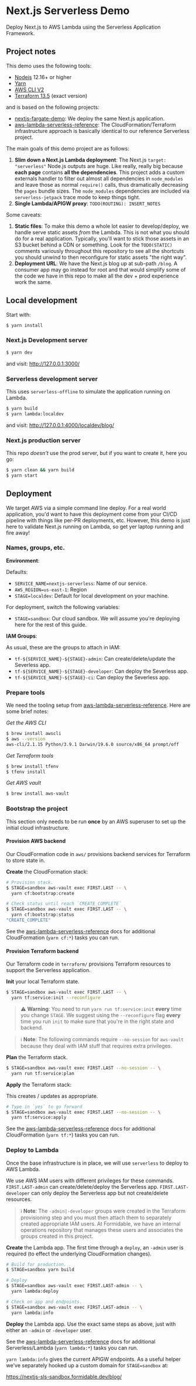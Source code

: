 Next.js Serverless Demo
=======================

Deploy Next.js to AWS Lambda using the Serverless Application Framework.

## Project notes

This demo uses the following tools:

- [Nodejs](https://nodejs.org/en/download/) 12.16+ or higher
- [Yarn](https://classic.yarnpkg.com/en/docs/install)
- [AWS CLI V2](https://docs.aws.amazon.com/cli/latest/userguide/install-cliv2.html)
- [Terraform 13.5](https://www.terraform.io/downloads.html) (exact version)

and is based on the following projects:

- [nextjs-fargate-demo](https://github.com/FormidableLabs/nextjs-fargate-demo): We deploy the same Next.js application.
- [aws-lambda-serverless-reference][]: The CloudFormation/Terraform infrastructure approach is basically identical to our reference Serverless project.

The main goals of this demo project are as follows:

1. **Slim down a Next.js Lambda deployment**: The Next.js `target: "serverless"` Node.js outputs are huge. Like really, really big because **each page** contains **all the dependencies**. This project adds a custom externals handler to filter out almost all dependencies in `node_modules` and leave those as normal `require()` calls, thus dramatically decreasing the `pages` bundle sizes. The `node_modules` dependencies are included via `serverless-jetpack` trace mode to keep things tight.
2. **Single Lambda/APIGW proxy**: `TODO(ROUTING): INSERT_NOTES`

Some caveats:

1. **Static files**: To make this demo a whole lot easier to develop/deploy, we handle serve static assets _from_ the Lambda. This is not what you should do for a real application. Typically, you'll want to stick those assets in an S3 bucket behind a CDN or something. Look for the `TODO(STATIC)` comments variously throughout this repository to see all the shortcuts you should unwind to then reconfigure for static assets "the right way".
2. **Deployment URL**: We have the Next.js blog up at sub-path `/blog`. A consumer app may go instead for root and that would simplify some of the code we have in this repo to make all the dev + prod experience work the same.

## Local development

Start with:

```sh
$ yarn install
```

### Next.js Development server

```sh
$ yarn dev
```

and visit: http://127.0.0.1:3000/

### Serverless development server

This uses `serverless-offline` to simulate the application running on Lambda.

```sh
$ yarn build
$ yarn lambda:localdev
```

and visit: http://127.0.0.1:4000/localdev/blog/

### Next.js production server

This repo _doesn't_ use the prod server, but if you want to create it, here you go:

```sh
$ yarn clean && yarn build
$ yarn start
```

## Deployment

We target AWS via a simple command line deploy. For a real world application, you'd want to have this deployment come from your CI/CD pipeline with things like per-PR deployments, etc. However, this demo is just here to validate Next.js running on Lambda, so get yer laptop running and fire away!

### Names, groups, etc.

**Environment**:

Defaults:

- `SERVICE_NAME=nextjs-serverless`: Name of our service.
- `AWS_REGION=us-east-1`: Region
- `STAGE=localdev`: Default for local development on your machine.

For deployment, switch the following variables:

- `STAGE=sandbox`: Our cloud sandbox. We will assume you're deploying here for the rest of this guide.

**IAM Groups**:

As usual, these are the groups to attach in IAM:

- `tf-${SERVICE_NAME}-${STAGE}-admin`: Can create/delete/update the Severless app.
- `tf-${SERVICE_NAME}-${STAGE}-developer`: Can deploy the Severless app.
- `tf-${SERVICE_NAME}-${STAGE}-ci`: Can deploy the Severless app.

### Prepare tools

We need the tooling setup from [aws-lambda-serverless-reference][]. Here are some brief notes:

*Get the AWS CLI*

```sh
$ brew install awscli
$ aws --version
aws-cli/2.1.15 Python/3.9.1 Darwin/19.6.0 source/x86_64 prompt/off
```

*Get Terraform tools*

```sh
$ brew install tfenv
$ tfenv install
```

*Get AWS vault*

```sh
$ brew install aws-vault
```

### Bootstrap the project

This section only needs to be run **once** by an AWS superuser to set up the initial cloud infrastructure.

#### Provision AWS backend

Our CloudFormation code in `aws/` provisions backend services for Terraform to store state in.

**Create** the CloudFormation stack:

```sh
# Provision stack.
$ STAGE=sandbox aws-vault exec FIRST.LAST -- \
  yarn cf:bootstrap:create

# Check status until reach `CREATE_COMPLETE`
$ STAGE=sandbox aws-vault exec FIRST.LAST -- \
  yarn cf:bootstrap:status
"CREATE_COMPLETE"
```

See the [aws-lambda-serverless-reference][] docs for additional CloudFormation (`yarn cf:*`) tasks you can run.

#### Provision Terraform backend

Our Terraform code in `terraform/` provisions Terraform resources to support the Serverless application.

**Init** your local Terraform state.

```sh
$ STAGE=sandbox aws-vault exec FIRST.LAST -- \
  yarn tf:service:init --reconfigure
```

> ⚠️ **Warning**: You need to run `yarn run tf:service:init` **every** time you change `STAGE`. We suggest using the `--reconfigure` flag **every** time you run `init` to make sure that you're in the right state and backend.

> ℹ️ **Note**: The following commands require `--no-session` for `aws-vault` because they deal with IAM stuff that requires extra privileges.

**Plan** the Terraform stack.

```sh
$ STAGE=sandbox aws-vault exec FIRST.LAST --no-session -- \
  yarn run tf:service:plan
```

**Apply** the Terraform stack:

This creates / updates as appropriate.

```sh
# Type in `yes` to go forward
$ STAGE=sandbox aws-vault exec FIRST.LAST --no-session -- \
  yarn tf:service:apply
```

See the [aws-lambda-serverless-reference][] docs for additional CloudFormation (`yarn tf:*`) tasks you can run.

### Deploy to Lambda

Once the base infrastructure is in place, we will use `serverless` to deploy to AWS Lambda.

We use AWS IAM users with different privileges for these commands. `FIRST.LAST-admin` can create/delete/deploy the Serverless app. `FIRST.LAST-developer` can only deploy the Serverless app but not create/delete resources.

> ℹ️ **Note**: The `-admin|-developer` groups were created in the Terraform provisioning step and you must then attach them to separately created appropriate IAM users. At Formidable, we have an internal operations repository that manages these users and associates the groups created in this project.

**Create** the Lambda app. The first time through a `deploy`, an `-admin` user
is required (to effect the underlying CloudFormation changes).

```sh
# Build for production.
$ STAGE=sandbox yarn build

# Deploy
$ STAGE=sandbox aws-vault exec FIRST.LAST-admin -- \
  yarn lambda:deploy

# Check on app and endpoints.
$ STAGE=sandbox aws-vault exec FIRST.LAST-admin -- \
  yarn lambda:info
```

**Deploy** the Lambda app. Use the exact same steps as above, just with either an `-admin` or `-developer` user.

See the [aws-lambda-serverless-reference][] docs for additional Serverless/Lambda (`yarn lambda:*`) tasks you can run.

`yarn lambda:info` gives the current APIGW endpoints. As a useful helper we've separately hooked up a custom domain for `STAGE=sandbox` at:

https://nextjs-sls-sandbox.formidable.dev/blog/

[aws-lambda-serverless-reference]: https://github.com/FormidableLabs/aws-lambda-serverless-reference
[aws-vault]: https://github.com/99designs/aws-vault
